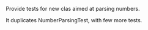 Provide tests for new clas aimed at parsing numbers.It duplicates NumberParsingTest, with few more tests.